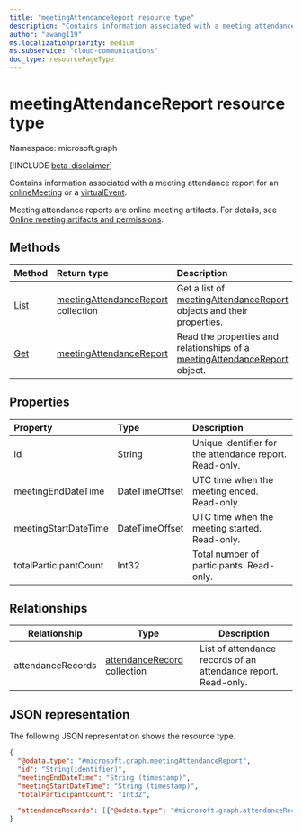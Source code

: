```yaml
---
title: "meetingAttendanceReport resource type"
description: "Contains information associated with a meeting attendance report."
author: "awang119"
ms.localizationpriority: medium
ms.subservice: "cloud-communications"
doc_type: resourcePageType
---
```


# meetingAttendanceReport resource type

Namespace: microsoft.graph

[!INCLUDE [beta-disclaimer](../../includes/beta-disclaimer.md)]

Contains information associated with a meeting attendance report for an [onlineMeeting](../resources/onlinemeeting.md) or a [virtualEvent](../resources/virtualevent.md).

Meeting attendance reports are online meeting artifacts. For details, see [Online meeting artifacts and permissions](/graph/cloud-communications-online-meeting-artifacts).

## Methods

|Method|Return type|Description|
|:---|:---|:---|
|[List](../api/meetingattendancereport-list.md)|[meetingAttendanceReport](../resources/meetingattendancereport.md) collection|Get a list of  [meetingAttendanceReport](../resources/meetingattendancereport.md) objects and their properties.|
|[Get](../api/meetingattendancereport-get.md)|[meetingAttendanceReport](../resources/meetingattendancereport.md)|Read the properties and relationships of a [meetingAttendanceReport](../resources/meetingattendancereport.md) object.|

## Properties

| Property              | Type                                               | Description                     |
|:----------------------|:---------------------------------------------------|:--------------------------------|
| id                    | String   | Unique identifier for the attendance report. Read-only. |
| meetingEndDateTime    | DateTimeOffset | UTC time when the meeting ended. Read-only.   |
| meetingStartDateTime  | DateTimeOffset | UTC time when the meeting started. Read-only.   |
| totalParticipantCount | Int32 | Total number of participants. Read-only.  |

## Relationships

| Relationship | Type | Description |
| ------------ | ---- | ----------- |
| attendanceRecords | [attendanceRecord](attendanceRecord.md) collection | List of attendance records of an attendance report. Read-only. |

## JSON representation

The following JSON representation shows the resource type.

<!-- {
  "blockType": "resource",
  "keyProperty": "id",
  "optionalProperties": [

  ],
  "@odata.type": "microsoft.graph.meetingAttendanceReport"
}-->

```json
{
  "@odata.type": "#microsoft.graph.meetingAttendanceReport",
  "id": "String(identifier)",
  "meetingEndDateTime": "String (timestamp)",
  "meetingStartDateTime": "String (timestamp)",
  "totalParticipantCount": "Int32",

  "attendanceRecords": [{"@odata.type": "#microsoft.graph.attendanceRecord"}]
}
```
